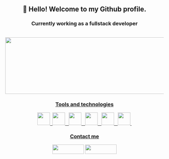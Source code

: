 <div align="center">

## 👋 Hello! Welcome to my Github profile.
### Currently working as a fullstack developer

<div>
  <br />
  <a href="https://github.com/stephulz">
  <img height="180em" width="600em" src="https://github-readme-stats.vercel.app/api?username=stephulz&show_icons=true&hide=issues,contribs&theme=dark&include_all_commits=true&count_private=true" />    
</div>

### Tools and technologies

<div>
  <img src="https://cdn.jsdelivr.net/gh/devicons/devicon/icons/git/git-original.svg" width="40" height="40"/>&nbsp
  <img src="https://cdn.jsdelivr.net/gh/devicons/devicon/icons/java/java-original.svg" width="40" height="40"/>&nbsp&nbsp
  <img src="https://cdn.jsdelivr.net/gh/devicons/devicon/icons/spring/spring-original.svg"  width="40" height="40"/>&nbsp&nbsp
  <img src="https://cdn.jsdelivr.net/gh/devicons/devicon/icons/javascript/javascript-original.svg" width="40" height="40"/>&nbsp&nbsp
  <img src="https://cdn.jsdelivr.net/gh/devicons/devicon/icons/angularjs/angularjs-original.svg"  width="40" height="40" />&nbsp&nbsp
  <img src="https://cdn.jsdelivr.net/gh/devicons/devicon/icons/react/react-original.svg" width="40" height="40" />&nbsp
</div>
  
### Contact me
<div>
  <a href="https://www.linkedin.com/in/stefan-s-aa7654a5/" target="_blank"><img src="https://img.shields.io/badge/-LinkedIn-%230077B5?style=for-the- badge&logo=linkedin&logoColor=white" target="_blank" width="100" height="30"></a>
  <a href = "mailto:stefansanches9@gmail.com"><img src="https://img.shields.io/badge/Gmail-D14836?style=for-the-badge&logo=gmail&logoColor=white" width="100" height="30" target="_blank"></a>
</div>
  <div>
